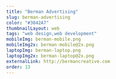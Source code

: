 ```yaml
---
title: "Berman Advertising"
slug: berman-advertising
color: "#3042A7"
thumbnailLayout: web
tags: "web design,web development"
mobileImg: berman-mobile.png
mobileImg2x: berman-mobile@2x.png
laptopImg: berman-laptop.png
laptopImg2x: berman-laptop@2x.png
externalLink: http://bermancreative.com
order: 13
---
```

